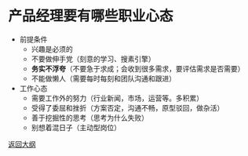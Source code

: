 # 产品经理要有哪些职业心态

- 前提条件
  - 兴趣是必须的
  - 不要做伸手党（刻意的学习、搜素引擎）
  - **务实不浮夸**（不要急于求成；会收到很多需求，要评估需求是否需要）
  - 不能做懒人（需要每时每刻和团队沟通和跟进）
- 工作心态
  - 需要工作外的努力（行业新闻，市场，运营等。多积累）
  - 受得了委屈和挫折（方案否定，沟通不畅，原型驳回，做杂活）
  - 善于挖掘性的思考（思考为什么失败）
  - 别想着混日子（主动型岗位）



[返回大纲](https://github.com/FRANKIETANG/PM#%E4%BA%A7%E5%93%81%E7%BB%8F%E7%90%86%E7%AC%AC%E4%B8%80%E8%AF%BE-%E5%89%8D%E8%A8%80)